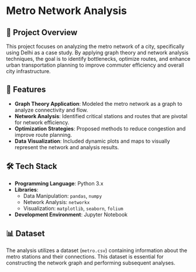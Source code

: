 # Metro Network Analysis

## 📌 Project Overview

This project focuses on analyzing the metro network of a city, specifically using Delhi as a case study. By applying graph theory and network analysis techniques, the goal is to identify bottlenecks, optimize routes, and enhance urban transportation planning to improve commuter efficiency and overall city infrastructure.

## 🚀 Features

- **Graph Theory Application**: Modeled the metro network as a graph to analyze connectivity and flow.
- **Network Analysis**: Identified critical stations and routes that are pivotal for network efficiency.
- **Optimization Strategies**: Proposed methods to reduce congestion and improve route planning.
- **Data Visualization**: Included dynamic plots and maps to visually represent the network and analysis results.

## 🛠 Tech Stack

- **Programming Language**: Python 3.x
- **Libraries**:
  - Data Manipulation: `pandas`, `numpy`
  - Network Analysis: `networkx`
  - Visualization: `matplotlib`, `seaborn`, `folium`
- **Development Environment**: Jupyter Notebook

## 📊 Dataset

The analysis utilizes a dataset (`metro.csv`) containing information about the metro stations and their connections. This dataset is essential for constructing the network graph and performing subsequent analyses.

